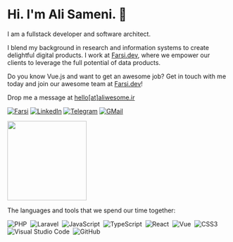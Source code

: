 # Hi. I'm Ali Sameni. 🔆
I am a fullstack developer and software architect.

I blend my background in research and information systems to create delightful digital products. I work at [Farsi.dev](https://farsi.dev), where we empower our clients to leverage the full potential of data products.

Do you know Vue.js and want to get an awesome job? Get in touch with me today and join our awesome team at [Farsi.dev](https://farsi.dev)!

Drop me a message at [hello[at]aliwesome.ir](mailto:hello@aliwesome.ir)

[![Farsi](https://img.shields.io/badge/Farsi-09863d?style=for-the-badge)](https://farsi.dev) 
[![LinkedIn](https://img.shields.io/badge/linkedin-f0f0f0?&style=for-the-badge&logo=linkedin&logoColor=white&color=0e76a8)](https://www.linkedin.com/in/aliwesome/)
[![Telegram](https://img.shields.io/badge/telegram-f0f0f0?&style=for-the-badge&logoColor=white&logo=telegram)](https://t.me/aliwesome)
[![GMail](https://img.shields.io/badge/gmail-f0f0f0?&style=for-the-badge&logo=gmail&logoColor=white&color=ea4335)](mailto:aliwsome@gmail.com)

<img src="https://github-readme-stats.vercel.app/api?username=aliwesome&title_color=09863d&bg_color=012200&text_color=ffffff&icon_color=ffffff&show_icons=true" height="180" />

The languages and tools that we spend our time together:

![PHP](https://img.shields.io/badge/-PHP-05122A?style=flat&logo=php)&nbsp;
![Laravel](https://img.shields.io/badge/-Laravel-05122A?style=flat&logo=laravel)&nbsp;
![JavaScript](https://img.shields.io/badge/-JavaScript-05122A?style=flat&logo=javascript)&nbsp;
![TypeScript](https://img.shields.io/badge/-TypeScript-05122A?style=flat&logo=TypeScript)&nbsp;
![React](https://img.shields.io/badge/-React-05122A?style=flat&logo=react)&nbsp;
![Vue](https://img.shields.io/badge/-Vue-05122A?style=flat&logo=vue.js)&nbsp;
![CSS3](https://img.shields.io/badge/-CSS3-05122A?style=flat&logo=CSS3&logoColor=1572B6)&nbsp;
![Visual Studio Code](https://img.shields.io/badge/-Visual%20Studio%20Code-05122A?style=flat&logo=visual-studio-code&logoColor=007ACC)&nbsp;
![GitHub](https://img.shields.io/badge/-GitHub-05122A?style=flat&logo=github)&nbsp;
